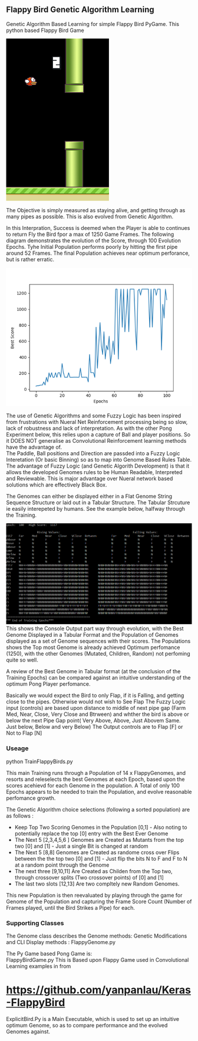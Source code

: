 ## Flappy Bird  Genetic Algorithm Learning ##
Genetic Algorithm Based Learning for simple Flappy Bird PyGame.  This python based Flappy Bird  Game 

![alt text](https://github.com/JulesVerny/GeneticPong/blob/master/FlappyBird/GamePic.PNG "Game Play")

The Objective is simply measured as staying alive, and getting through as many pipes as possible. This is also evolved from Genetic Algorithm.  
 
In this Interpration, Success is deemed when the Player is able to continues to return Fly the Bird fpor a max of 1250 Game Frames.
The following diagram demonstrates the evolution of the Score, through 100 Evolution Epochs. Tyhe Initial Population performs poorly by hitting the first pipe around 52 Frames.  The final Population achieves near optimum perforance, but is rather erratic.  

![alt text](https://github.com/JulesVerny/GeneticPong/blob/master/FlappyBird/EvolvedScore100.png "Score growth")

The use of Genetic Algorithms and some Fuzzy Logic has been inspired from frustrations with Nueral Net Reinforcement processing being so slow, lack of robustness and lack of interpretation.  As with the other Pong Experiment below, this relies upon a capture of Ball and player positions. So it DOES NOT generalise as Convolutional Reinforcement learning methods have the advantage of.  
The Paddle, Ball positions and Direction are passded into a Fuzzy Logic Interetation (Or basic Binning) so as to map into Genome Based Rules Table. The advantage of Fuzzy Logic (and Genetic Algorith Development) is that it allows the developed Genomes rules to be Human Readable, Interpreted and Reviewable. This is  major advantage over Nueral network based solutions which are effectively Black Box. 

The Genomes can either be displayed either in a Flat Genome String Sequence Structure or laid out in a Tabular Structure.  The Tabular Strcuture ie easily interepeted by humans.  See the example below, halfway through the Training. 

![alt text](https://github.com/JulesVerny/GeneticPong/blob/master/FlappyBird/FinalGenome100.PNG "CLI Output")
This shows the Console Output part way through evolution, with the Best Genome Displayed in a Tabular Format and the Population of Genomes displayed as a set of Genome sequences with their scores. The Populations shows the Top most Genome is already achieved Optimum perfomance (1250), with the other Genomes (Mutated, Children, Random) not perfoming quite so well.

A review of the Best Genome in Tabular format (at the conclusion of the Training Epochs) can be compared against an intuitive understanding of the optimum Pong Player perfomance. 

Basically we would expect the Bird to only Flap, if it is Falling, and getting close to the pipes.  Otherwise would not wish to See Flap 
The Fuzzy Logic input (controls) are based upon distance to middle of next pipe gap (Farm Med, Near, Close, Very Close and Btrween)  and whther the bird is above or below the next Pipe Gap point( Very Above, Above, Just Abovem Same. Just below, Below and very Below)
The Output controls are to Flap [F] or Not to Flap [N] 

### Useage ##
python TrainFlappyBirds.py

This main Training runs through a Population of 14 x FlappyGenomes, and resorts and releselects the best Genomes at each Epoch, based upon the scores acehievd for each Genome in the population.  A Total of only 100 Epochs appears to be needed to train the Population, and evolve reasonable perfomance growth.

The Genetic Algorithm choice selections (following a sorted population) are as follows :
- Keep Top Two Scoring Genomes in the Population [0,1]   - Also noting to potentially replace the top [0] entry with the Best Ever Genome    
- The Next 5 [2,3,4,5,6 ] Genomes are Created as Mutants from the top two [0] and [1] - Just a single Bit is changed at random
- The Next 5 [8,8] Genomes are Created as randome cross over Flips between the  the top two [0] and [1] - Just flip the bits N to F and F to N at a random point through the Genome
- The next three [9,10,11] Are Created as Childen from the Top two, through crossover splits (Two crossover points) of [0] and [1] 
- The last two slots [12,13] Are two compltely new Random Genomes.

This new Population is then reevaluated by playing through the game for Genome of the Population and capturing the Frame Score Count (Number of Frames played, until the Bird Strikes a Pipe) for each.  

### Supporting Classes ###
The Genome class describes the Genome methods:  Genetic Modifications and CLI Display methods  : 
FlappyGenome.py

The Py Game based Pong Game is:  
FlappyBirdGame.py
This is Based upon Flappy Game used in Convolutional Learning examples in from 
# https://github.com/yanpanlau/Keras-FlappyBird

ExplicitBird.Py is  a Main Executable, which is used to set up an intuitive optimum Genome, so as to compare performance and the evolved  Genomes against.  





